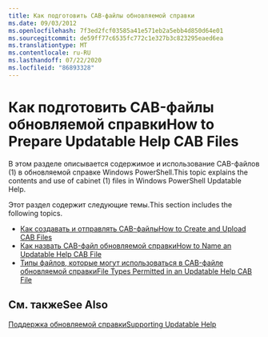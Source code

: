 ```yaml
---
title: Как подготовить CAB-файлы обновляемой справки
ms.date: 09/03/2012
ms.openlocfilehash: 7f3ed2fcf03585a41e571eb2a5ebb4d850d64e01
ms.sourcegitcommit: de59ff77c6535fc772c1e327b3c823295eaed6ea
ms.translationtype: MT
ms.contentlocale: ru-RU
ms.lasthandoff: 07/22/2020
ms.locfileid: "86893328"
---
```

# <a name="how-to-prepare-updatable-help-cab-files"></a><span data-ttu-id="f67b2-102">Как подготовить CAB-файлы обновляемой справки</span><span class="sxs-lookup"><span data-stu-id="f67b2-102">How to Prepare Updatable Help CAB Files</span></span>

<span data-ttu-id="f67b2-103">В этом разделе описывается содержимое и использование CAB-файлов (1) в обновляемой справке Windows PowerShell.</span><span class="sxs-lookup"><span data-stu-id="f67b2-103">This topic explains the contents and use of cabinet (1) files in Windows PowerShell Updatable Help.</span></span>

<span data-ttu-id="f67b2-104">Этот раздел содержит следующие темы.</span><span class="sxs-lookup"><span data-stu-id="f67b2-104">This section includes the following topics.</span></span>

- [<span data-ttu-id="f67b2-105">Как создавать и отправлять CAB-файлы</span><span class="sxs-lookup"><span data-stu-id="f67b2-105">How to Create and Upload CAB Files</span></span>](./how-to-create-and-upload-cab-files.md)
- [<span data-ttu-id="f67b2-106">Как назвать CAB-файл обновляемой справки</span><span class="sxs-lookup"><span data-stu-id="f67b2-106">How to Name an Updatable Help CAB File</span></span>](./how-to-name-an-updatable-help-cab-file.md)
- [<span data-ttu-id="f67b2-107">Типы файлов, которые могут использоваться в CAB-файле обновляемой справки</span><span class="sxs-lookup"><span data-stu-id="f67b2-107">File Types Permitted in an Updatable Help CAB File</span></span>](./file-types-permitted-in-an-updatable-help-cab-file.md)

## <a name="see-also"></a><span data-ttu-id="f67b2-108">См. также</span><span class="sxs-lookup"><span data-stu-id="f67b2-108">See Also</span></span>

[<span data-ttu-id="f67b2-109">Поддержка обновляемой справки</span><span class="sxs-lookup"><span data-stu-id="f67b2-109">Supporting Updatable Help</span></span>](./supporting-updatable-help.md)
